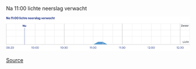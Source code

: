Na 11:00 lichte neerslag verwacht

![](buienradar-jette-3-uur.png)

[Source](https://www.buienradar.be/weer/jette/be/2794914/buienradar/3uurs)